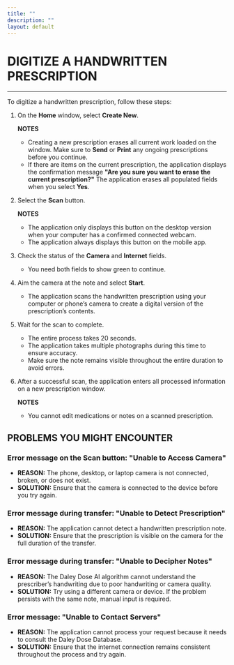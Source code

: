 ```yaml
---
title: ""
description: ""
layout: default
---
```


# **DIGITIZE A HANDWRITTEN PRESCRIPTION**  
---

To digitize a handwritten prescription, follow these steps:

1. On the **Home** window, select **Create New**.  

   **NOTES**  
   - Creating a new prescription erases all current work loaded on the window. Make sure to **Send** or **Print** any ongoing prescriptions before you continue.  
   - If there are items on the current prescription, the application displays the confirmation message **"Are you sure you want to erase the current prescription?"** The application erases all populated fields when you select **Yes**.

2. Select the **Scan** button.  

   **NOTES**  
   - The application only displays this button on the desktop version when your computer has a confirmed connected webcam.  
   - The application always displays this button on the mobile app.

3. Check the status of the **Camera** and **Internet** fields.  
   - You need both fields to show green to continue.

4. Aim the camera at the note and select **Start**.  
   - The application scans the handwritten prescription using your computer or phone’s camera to create a digital version of the prescription’s contents.

5. Wait for the scan to complete.  
   - The entire process takes 20 seconds.  
   - The application takes multiple photographs during this time to ensure accuracy.  
   - Make sure the note remains visible throughout the entire duration to avoid errors.

6. After a successful scan, the application enters all processed information on a new prescription window.  

   **NOTES**  
   - You cannot edit medications or notes on a scanned prescription.

## **PROBLEMS YOU MIGHT ENCOUNTER**

### Error message on the **Scan** button: **"Unable to Access Camera"**  
- **REASON:** The phone, desktop, or laptop camera is not connected, broken, or does not exist.  
- **SOLUTION:** Ensure that the camera is connected to the device before you try again.

### Error message during transfer: **"Unable to Detect Prescription"**  
- **REASON:** The application cannot detect a handwritten prescription note.  
- **SOLUTION:** Ensure that the prescription is visible on the camera for the full duration of the transfer.

### Error message during transfer: **"Unable to Decipher Notes"**  
- **REASON:** The Daley Dose AI algorithm cannot understand the prescriber’s handwriting due to poor handwriting or camera quality.  
- **SOLUTION:** Try using a different camera or device. If the problem persists with the same note, manual input is required.

### Error message: **"Unable to Contact Servers"**  
- **REASON:** The application cannot process your request because it needs to consult the Daley Dose Database.  
- **SOLUTION:** Ensure that the internet connection remains consistent throughout the process and try again.
